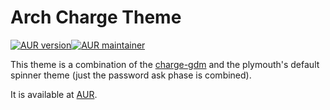 # Arch Charge Theme

[![AUR version](https://img.shields.io/aur/version/plymouth-theme-arch-charge-gdm-spinner)![AUR maintainer](https://img.shields.io/aur/maintainer/plymouth-theme-arch-charge-gdm-spinner)](https://aur.archlinux.org/packages/plymouth-theme-arch-charge-gdm-spinner)

This theme is a combination of the [charge-gdm](https://github.com/nboughton/plymouth-theme-arch-charge-gdm) 
and the plymouth's default spinner theme (just the password ask phase is combined).

It is available at [AUR](https://aur.archlinux.org/packages/plymouth-theme-arch-charge-gdm-spinner).

